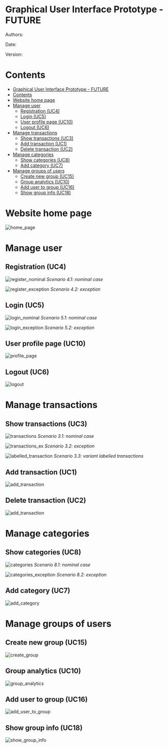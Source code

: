 # Graphical User Interface Prototype  - FUTURE

Authors:

Date:

Version:

# Contents
- [Graphical User Interface Prototype  - FUTURE](#graphical-user-interface-prototype----future)
- [Contents](#contents)
- [Website home page](#website-home-page)
- [Manage user](#manage-user)
  - [Registration (UC4)](#registration-uc4)
  - [Login (UC5)](#login-uc5)
  - [User profile page (UC10)](#user-profile-page-uc10)
  - [Logout (UC6)](#logout-uc6)
- [Manage transactions](#manage-transactions)
  - [Show transactions (UC3)](#show-transactions-uc3)
  - [Add transaction (UC1)](#add-transaction-uc1)
  - [Delete transaction (UC2)](#delete-transaction-uc2)
- [Manage categories](#manage-categories)
  - [Show categories (UC8)](#show-categories-uc8)
  - [Add category (UC7)](#add-category-uc7)
- [Manage groups of users](#manage-groups-of-users)
  - [Create new group (UC15)](#create-new-group-uc15)
  - [Group analytics (UC10)](#group-analytics-uc10)
  - [Add user to group (UC16)](#add-user-to-group-uc16)
  - [Show group info (UC18)](#show-group-info-uc18)

# Website home page
![home_page](./img/Home%20page.png)

# Manage user
## Registration (UC4)
![register_nominal](./img/Register%20(nominal).png)
*Scenario 4.1: nominal case*

![register_exception](./img/Register%20(exception).png)
*Scenario 4.2: exception*

## Login (UC5)
![login_nominal](./img/Login%20(nominal).png)
*Scenario 5.1: nominal case*

![login_exception](./img/Login%20(exception).png)
*Scenario 5.2: exception*

## User profile page (UC10)
![profile_page](./img/Profile%20page%20v2.png)

## Logout (UC6)
![logout](./img/Logout.png)
# Manage transactions
## Show transactions (UC3)
![transactions](./img/Show%20transactions%20V2%20(nominal).png)
*Scenario 3.1: nominal case*

![transactions_ex](./img/Show%20transactions%20V2%20(exception).png)
*Scenario 3.2: exception*

![labelled_transaction](./img/Labelled%20transactions%20V2.png)
*Scenario 3.3: variant labelled transactions*

## Add transaction (UC1)
![add_transaction](./img/Add%20transaction%20v2.png)
## Delete transaction (UC2)
![add_transaction](./img/Delete%20transaction%20V2.png)

# Manage categories
## Show categories (UC8)
![categories](./img/Categories%20V1.png)
*Scenario 8.1: nominal case*

![categories_exception](./img/Show%20categories%20v2%20(exception).png)
*Scenario 8.2: exception*

## Add category (UC7)
![add_category](./img/Add%20category%20v2.png)


# Manage groups of users

## Create new group (UC15)
![create_group](img/Group%20create.png)

## Group analytics (UC10)
![group_analytics](img/Group%20Analitics.png)

## Add user to group (UC16)
![add_user_to_group](img/Group%20add%20members.png)

## Show group info (UC18)
![show_group_info](img/Group%20info.png)
